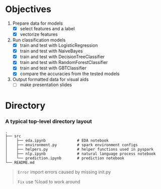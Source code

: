 # Objectives
1. Prepare data for models
    - [x] select features and a label
    - [x] vectorize features
2. Run classification models
    - [x] train and test with LogisticRegression
    - [x] train and test with NaiveBayes
    - [x] train and test with DecisionTreeClassifier
    - [x] train and test with RandomForestClassifier
    - [x] train and test with GBTClassifier
    - [x] compare the accuracies from the tested models
3. Output formatted data for visual aids
    - [ ] make presentation slides
    
# Directory

### A typical top-level directory layout

    .
    ├── src     
    │    ├── eda.ipynb              # EDA notebook
    │    ├── environment.py         # spark environment configs
    │    ├── helpers.py             # helper functions used in pyspark
    │    ├── nlp.ipynb              # natural language process notebook
    │    └── prediction.ipynb       # prediction notebook
    └── README.md


> `Error` import errors caused by missing init.py 
>
> `Fix` use %load to work around